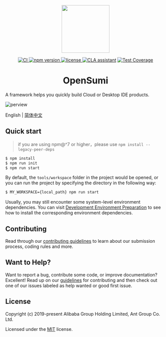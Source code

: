 <p align="center">
	<a href="https://github.com/opensumi/core"><img src="https://img.alicdn.com/imgextra/i3/O1CN01Rkfi5j1bJrBDnqEtt_!!6000000003445-2-tps-300-300.png" width="150" /></a>
</p>

<p align="center">
  <a href="https://github.com/opensumi/core/actions/workflows/ci.yml">
    <img src="https://github.com/opensumi/core/actions/workflows/ci.yml/badge.svg" alt="CI">
  </a>
  <a href="https://www.npmjs.com/package/@opensumi/ide-core-browser">
    <img src="https://img.shields.io/npm/v/@opensumi/ide-core-common.svg" alt="npm version" >
  </a>
  <a href="https://github.com/opensumi/core/blob/master/LICENSE.md">
    <img src="https://img.shields.io/npm/l/@opensumi/ide-core-common.svg" alt="license">
  </a>
  <a href="https://cla-assistant.io/opensumi/core"><img src="https://cla-assistant.io/readme/badge/opensumi/core" alt="CLA assistant" /></a>
  <a href="https://codecov.io/gh/opensumi/core">
    <img src="https://codecov.io/gh/opensumi/core/branch/main/graph/badge.svg?token=07JAPLU957" alt="Test Coverage">
  </a>
</p>
<h1 align="center">OpenSumi</h1>

A framework helps you quickly build Cloud or Desktop IDE products.

![perview](https://img.alicdn.com/imgextra/i3/O1CN01uIRRRl1wmLkN9geV3_!!6000000006350-2-tps-2844-1830.png)

English | [简体中文](./README-zh_CN.md)

## Quick start

> if you are using npm@^7 or higher，please use `npm install --legacy-peer-deps`

```bash
$ npm install
$ npm run init
$ npm run start
```

By default, the `tools/workspace` folder in the project would be opened, or you can run the project by specifying the directory in the following way:

```bash
$ MY_WORKSPACE={local_path} npm run start
```

Usually, you may still encounter some system-level environment dependencies. You can visit [Development Environment Preparation](./CONTRIBUTING.md#development-environment-preparation) to see how to install the corresponding environment dependencies.

## Contributing

Read through our [contributing guidelines](./CONTRIBUTING.md) to learn about our submission process, coding rules and more.

## Want to Help?

Want to report a bug, contribute some code, or improve documentation? Excellent! Read up on our [guidelines](<(./CONTRIBUTING.md)>) for contributing and then check out one of our issues labeled as help wanted or good first issue.

## License

Copyright (c) 2019-present Alibaba Group Holding Limited, Ant Group Co. Ltd.

Licensed under the [MIT](LICENSE) license.
